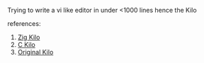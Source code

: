 Trying to write a vi like editor in under <1000 lines hence the Kilo


references:
1. [Zig Kilo](https://github.com/paulsmith/texteditor-zig/blob/main/src/main.zig)
2. [C Kilo](https://viewsourcecode.org/snaptoken/kilo/index.html)
3. [Original Kilo](https://github.com/antirez/kilo)  
